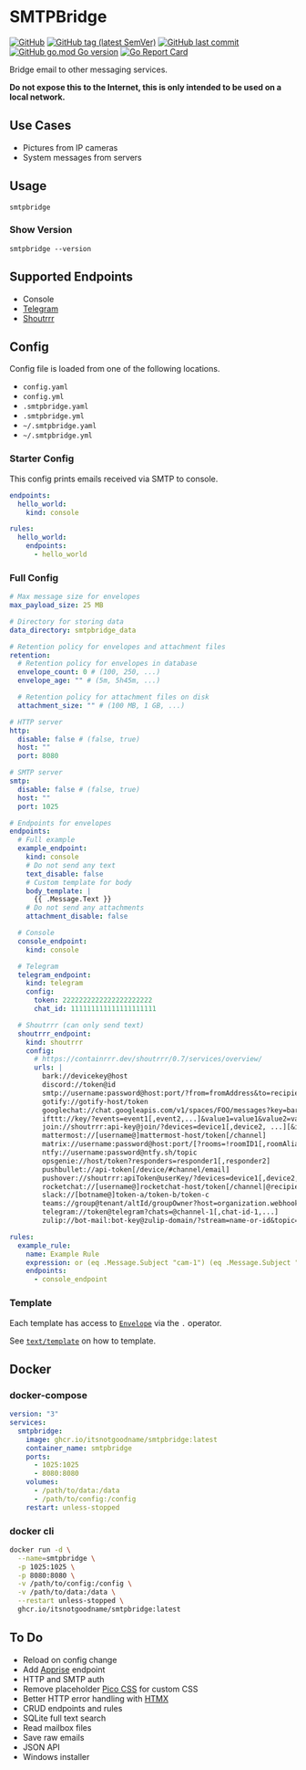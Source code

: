 # SMTPBridge

[![GitHub](https://img.shields.io/github/license/itsnotgoodname/smtpbridge)](./LICENSE)
[![GitHub tag (latest SemVer)](https://img.shields.io/github/v/tag/itsnotgoodname/smtpbridge)](https://github.com/ItsNotGoodName/smtpbridge/tags)
[![GitHub last commit](https://img.shields.io/github/last-commit/itsnotgoodname/smtpbridge)](https://github.com/ItsNotGoodName/smtpbridge)
[![GitHub go.mod Go version](https://img.shields.io/github/go-mod/go-version/itsnotgoodname/smtpbridge)](./go.mod)
[![Go Report Card](https://goreportcard.com/badge/github.com/ItsNotGoodName/smtpbridge)](https://goreportcard.com/report/github.com/ItsNotGoodName/smtpbridge)

Bridge email to other messaging services.

**Do not expose this to the Internet, this is only intended to be used on a local network.**

## Use Cases

- Pictures from IP cameras
- System messages from servers

## Usage

```
smtpbridge
```

### Show Version

```
smtpbridge --version
```

## Supported Endpoints

- Console
- [Telegram](https://telegram.org/)
- [Shoutrrr](https://github.com/containrrr/shoutrrr)

## Config

Config file is loaded from one of the following locations. 

- `config.yaml`
- `config.yml`
- `.smtpbridge.yaml`
- `.smtpbridge.yml`
- `~/.smtpbridge.yaml`
- `~/.smtpbridge.yml`

### Starter Config

This config prints emails received via SMTP to console.

```yaml
endpoints:
  hello_world:
    kind: console

rules:
  hello_world:
    endpoints:
      - hello_world
```

### Full Config

```yaml
# Max message size for envelopes
max_payload_size: 25 MB

# Directory for storing data
data_directory: smtpbridge_data

# Retention policy for envelopes and attachment files
retention:
  # Retention policy for envelopes in database
  envelope_count: 0 # (100, 250, ...)
  envelope_age: "" # (5m, 5h45m, ...)

  # Retention policy for attachment files on disk
  attachment_size: "" # (100 MB, 1 GB, ...)

# HTTP server
http:
  disable: false # (false, true)
  host: ""
  port: 8080

# SMTP server
smtp:
  disable: false # (false, true)
  host: ""
  port: 1025

# Endpoints for envelopes
endpoints:
  # Full example
  example_endpoint:
    kind: console
    # Do not send any text
    text_disable: false
    # Custom template for body
    body_template: |
      {{ .Message.Text }}
    # Do not send any attachments
    attachment_disable: false

  # Console
  console_endpoint:
    kind: console

  # Telegram
  telegram_endpoint:
    kind: telegram
    config:
      token: 2222222222222222222222
      chat_id: 111111111111111111111

  # Shoutrrr (can only send text)
  shoutrrr_endpoint:
    kind: shoutrrr
    config:
      # https://containrrr.dev/shoutrrr/0.7/services/overview/
      urls: |
        bark://devicekey@host
        discord://token@id
        smtp://username:password@host:port/?from=fromAddress&to=recipient1[,recipient2,...]
        gotify://gotify-host/token
        googlechat://chat.googleapis.com/v1/spaces/FOO/messages?key=bar&token=baz
        ifttt://key/?events=event1[,event2,...]&value1=value1&value2=value2&value3=value3
        join://shoutrrr:api-key@join/?devices=device1[,device2, ...][&icon=icon][&title=title]
        mattermost://[username@]mattermost-host/token[/channel]
        matrix://username:password@host:port/[?rooms=!roomID1[,roomAlias2]]
        ntfy://username:password@ntfy.sh/topic
        opsgenie://host/token?responders=responder1[,responder2]
        pushbullet://api-token[/device/#channel/email]
        pushover://shoutrrr:apiToken@userKey/?devices=device1[,device2, ...]
        rocketchat://[username@]rocketchat-host/token[/channel|@recipient]
        slack://[botname@]token-a/token-b/token-c
        teams://group@tenant/altId/groupOwner?host=organization.webhook.office.com
        telegram://token@telegram?chats=@channel-1[,chat-id-1,...]
        zulip://bot-mail:bot-key@zulip-domain/?stream=name-or-id&topic=name

rules:
  example_rule:
    name: Example Rule
    expression: or (eq .Message.Subject "cam-1") (eq .Message.Subject "cam-2")
    endpoints:
      - console_endpoint
```

### Template

Each template has access to [`Envelope`](./internal/envelope/envelope.go) via the `.` operator.

See [`text/template`](https://pkg.go.dev/text/template) on how to template.

## Docker

### docker-compose

```yaml
version: "3"
services:
  smtpbridge:
    image: ghcr.io/itsnotgoodname/smtpbridge:latest
    container_name: smtpbridge
    ports:
      - 1025:1025
      - 8080:8080
    volumes:
      - /path/to/data:/data
      - /path/to/config:/config
    restart: unless-stopped
```

### docker cli

```sh
docker run -d \
  --name=smtpbridge \
  -p 1025:1025 \
  -p 8080:8080 \
  -v /path/to/config:/config \
  -v /path/to/data:/data \
  --restart unless-stopped \
  ghcr.io/itsnotgoodname/smtpbridge:latest
```

## To Do

- Reload on config change
- Add [Apprise](https://github.com/caronc/apprise) endpoint
- HTTP and SMTP auth
- Remove placeholder [Pico CSS](https://picocss.com/) for custom CSS
- Better HTTP error handling with [HTMX](https://htmx.org/)
- CRUD endpoints and rules
- SQLite full text search
- Read mailbox files
- Save raw emails
- JSON API
- Windows installer
